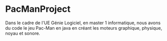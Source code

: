 # PacManProject
Dans le cadre de l'UE Génie Logiciel, en master 1 informatique, nous avons du code le jeu Pac-Man en java en créant les moteurs graphique, physique, noyau et sonore.
